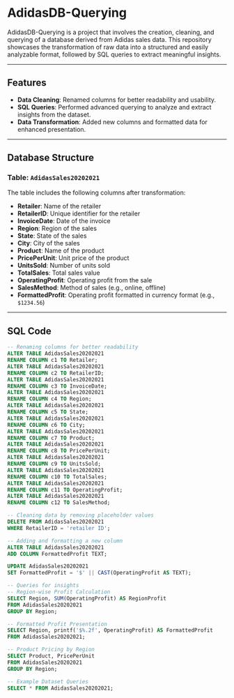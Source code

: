 # AdidasDB-Querying

AdidasDB-Querying is a project that involves the creation, cleaning, and querying of a database derived from Adidas sales data. This repository showcases the transformation of raw data into a structured and easily analyzable format, followed by SQL queries to extract meaningful insights.

---

## Features
- **Data Cleaning**: Renamed columns for better readability and usability.
- **SQL Queries**: Performed advanced querying to analyze and extract insights from the dataset.
- **Data Transformation**: Added new columns and formatted data for enhanced presentation.

---

## Database Structure

### Table: `AdidasSales20202021`

The table includes the following columns after transformation:

- **Retailer**: Name of the retailer
- **RetailerID**: Unique identifier for the retailer
- **InvoiceDate**: Date of the invoice
- **Region**: Region of the sales
- **State**: State of the sales
- **City**: City of the sales
- **Product**: Name of the product
- **PricePerUnit**: Unit price of the product
- **UnitsSold**: Number of units sold
- **TotalSales**: Total sales value
- **OperatingProfit**: Operating profit from the sale
- **SalesMethod**: Method of sales (e.g., online, offline)
- **FormattedProfit**: Operating profit formatted in currency format (e.g., `$1234.56`)

---

## SQL Code

```sql
-- Renaming columns for better readability
ALTER TABLE AdidasSales20202021
RENAME COLUMN c1 TO Retailer;
ALTER TABLE AdidasSales20202021
RENAME COLUMN c2 TO RetailerID;
ALTER TABLE AdidasSales20202021
RENAME COLUMN c3 TO InvoiceDate;
ALTER TABLE AdidasSales20202021
RENAME COLUMN c4 TO Region;
ALTER TABLE AdidasSales20202021
RENAME COLUMN c5 TO State;
ALTER TABLE AdidasSales20202021
RENAME COLUMN c6 TO City;
ALTER TABLE AdidasSales20202021
RENAME COLUMN c7 TO Product;
ALTER TABLE AdidasSales20202021
RENAME COLUMN c8 TO PricePerUnit;
ALTER TABLE AdidasSales20202021
RENAME COLUMN c9 TO UnitsSold;
ALTER TABLE AdidasSales20202021
RENAME COLUMN c10 TO TotalSales;
ALTER TABLE AdidasSales20202021
RENAME COLUMN c11 TO OperatingProfit;
ALTER TABLE AdidasSales20202021
RENAME COLUMN c12 TO SalesMethod;

-- Cleaning data by removing placeholder values
DELETE FROM AdidasSales20202021
WHERE RetailerID = 'retailer ID';

-- Adding and formatting a new column
ALTER TABLE AdidasSales20202021
ADD COLUMN FormattedProfit TEXT;

UPDATE AdidasSales20202021
SET FormattedProfit = '$' || CAST(OperatingProfit AS TEXT);

-- Queries for insights
-- Region-wise Profit Calculation
SELECT Region, SUM(OperatingProfit) AS RegionProfit
FROM AdidasSales20202021
GROUP BY Region;

-- Formatted Profit Presentation
SELECT Region, printf('$%.2f', OperatingProfit) AS FormattedProfit
FROM AdidasSales20202021;

-- Product Pricing by Region
SELECT Product, PricePerUnit 
FROM AdidasSales20202021
GROUP BY Region;

-- Example Dataset Queries
SELECT * FROM AdidasSales20202021;
